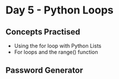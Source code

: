 # Day 5 - Python Loops
## Concepts Practised
- Using the for loop with Python Lists
- For loops and the range() function
## Password Generator

